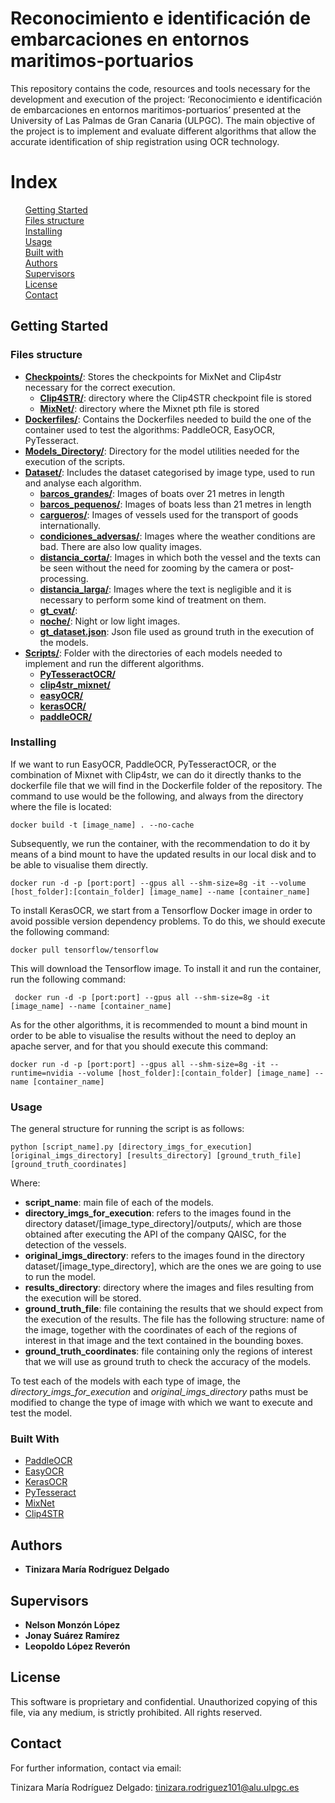 # Reconocimiento e identificación de embarcaciones en entornos maritimos-portuarios

This repository contains the code, resources and tools necessary for the development and execution of the project: ‘Reconocimiento e identificación de embarcaciones en entornos maritimos-portuarios’ presented at the University of Las Palmas de Gran Canaria (ULPGC).
The main objective of the project is to implement and evaluate different algorithms that allow the accurate identification of ship registration using OCR technology.


# Index
<ul style="list-style-type: none;">
  <li style="list-style-type: none;"><strong></strong><a href="#2">Getting Started</a></li>
  <li style="list-style-type: none;"><strong></strong><a href="#3">Files structure</a></li>
  <li style="list-style-type: none;"><strong></strong><a href="#4">Installing</a></li>
  <li style="list-style-type: none;"><strong></strong><a href="#5">Usage</a></li>
  <li style="list-style-type: none;"><strong></strong><a href="#6">Built with</a></li>
  <li style="list-style-type: none;"><strong></strong><a href="#7">Authors</a></li
  <li style="list-style-type: none;"><strong></strong><a href="#8">Supervisors</a></li>
  <li style="list-style-type: none;"><strong></strong><a href="#9">License</a></li>
  <li style="list-style-type: none;"><strong></strong><a href="#10">Contact</a></li>
</ul>


## Getting Started <div id="2" />

### Files structure <div id="3" />

- [**Checkpoints/**](https://github.com/TinizaraRodriguez/Reconocimiento-e-identificacion-de-embarcaciones-en-entornos-maritimo-portuarios/tree/main/Checkpoints): Stores the checkpoints for MixNet and Clip4str necessary for the correct execution.
    - [**Clip4STR/**](https://github.com/TinizaraRodriguez/Reconocimiento-e-identificacion-de-embarcaciones-en-entornos-maritimo-portuarios/tree/main/Checkpoints/Clip4STR): directory where the Clip4STR checkpoint file is stored
    - [**MixNet/**](https://github.com/TinizaraRodriguez/Reconocimiento-e-identificacion-de-embarcaciones-en-entornos-maritimo-portuarios/tree/main/Checkpoints/MixNet): directory where the Mixnet pth file is stored
- [**Dockerfiles/**](https://github.com/TinizaraRodriguez/Reconocimiento-e-identificacion-de-embarcaciones-en-entornos-maritimo-portuarios/tree/main/Dockerfiles): Contains the Dockerfiles needed to build the one of the container used to test the algorithms: PaddleOCR, EasyOCR, PyTesseract.
- [**Models_Directory/**](https://github.com/TinizaraRodriguez/Reconocimiento-e-identificacion-de-embarcaciones-en-entornos-maritimo-portuarios/tree/main/Models_Directory): Directory for the model utilities needed for the execution of the scripts.
- [**Dataset/**](https://github.com/TinizaraRodriguez/Reconocimiento-e-identificacion-de-embarcaciones-en-entornos-maritimo-portuarios/tree/main/dataset): Includes the dataset categorised by image type, used to run and analyse each algorithm.
    - [**barcos_grandes/**](https://github.com/TinizaraRodriguez/Reconocimiento-e-identificacion-de-embarcaciones-en-entornos-maritimo-portuarios/tree/main/dataset/barcos_grandes): Images of boats over 21 metres in length
    - [**barcos_pequenos/**](https://github.com/TinizaraRodriguez/Reconocimiento-e-identificacion-de-embarcaciones-en-entornos-maritimo-portuarios/tree/main/dataset/barcos_pequenos): Images of boats less than 21 metres in length
    - [**cargueros/**](https://github.com/TinizaraRodriguez/Reconocimiento-e-identificacion-de-embarcaciones-en-entornos-maritimo-portuarios/tree/main/dataset/cargueros): Images of vessels used for the transport of goods internationally.
    - [**condiciones_adversas/**](https://github.com/TinizaraRodriguez/Reconocimiento-e-identificacion-de-embarcaciones-en-entornos-maritimo-portuarios/tree/main/dataset/condiciones_adversas): Images where the weather conditions are bad. There are also low quality images.
    - [**distancia_corta/**](https://github.com/TinizaraRodriguez/Reconocimiento-e-identificacion-de-embarcaciones-en-entornos-maritimo-portuarios/tree/main/dataset/distancia_corta): Images in which both the vessel and the texts can be seen without the need for zooming by the camera or post-processing.
    - [**distancia_larga/**](https://github.com/TinizaraRodriguez/Reconocimiento-e-identificacion-de-embarcaciones-en-entornos-maritimo-portuarios/tree/main/dataset/distancia_larga): Images where the text is negligible and it is necessary to perform some kind of treatment on them.
    - [**gt_cvat/**](https://github.com/TinizaraRodriguez/Reconocimiento-e-identificacion-de-embarcaciones-en-entornos-maritimo-portuarios/tree/main/dataset/gt_cvat): 
    - [**noche/**](https://github.com/TinizaraRodriguez/Reconocimiento-e-identificacion-de-embarcaciones-en-entornos-maritimo-portuarios/tree/main/dataset/noche): Night or low light images.
    - [**gt_dataset.json**](https://github.com/TinizaraRodriguez/Reconocimiento-e-identificacion-de-embarcaciones-en-entornos-maritimo-portuarios/blob/main/dataset/gt_dataset.json): Json file used as ground truth in the execution of the models.
- [**Scripts/**](https://github.com/TinizaraRodriguez/Reconocimiento-e-identificacion-de-embarcaciones-en-entornos-maritimo-portuarios/tree/main/scripts): Folder with the directories of each models needed to implement and run the different algorithms.
    - [**PyTesseractOCR/**](https://github.com/TinizaraRodriguez/Reconocimiento-e-identificacion-de-embarcaciones-en-entornos-maritimo-portuarios/tree/main/scripts/PyTesseractOCR)
    - [**clip4str_mixnet/**](https://github.com/TinizaraRodriguez/Reconocimiento-e-identificacion-de-embarcaciones-en-entornos-maritimo-portuarios/tree/main/scripts/clip4str_mixnet)
    - [**easyOCR/**](https://github.com/TinizaraRodriguez/Reconocimiento-e-identificacion-de-embarcaciones-en-entornos-maritimo-portuarios/tree/main/scripts/easyOCR)
    - [**kerasOCR/**](https://github.com/TinizaraRodriguez/Reconocimiento-e-identificacion-de-embarcaciones-en-entornos-maritimo-portuarios/tree/main/scripts/kerasOCR)
    - [**paddleOCR/**](https://github.com/TinizaraRodriguez/Reconocimiento-e-identificacion-de-embarcaciones-en-entornos-maritimo-portuarios/tree/main/scripts/paddleOCR)



### Installing <div id="4" />
If we want to run EasyOCR, PaddleOCR, PyTesseractOCR, or the combination of Mixnet with Clip4str, we can do it directly thanks to the dockerfile file that we will find in the Dockerfile folder of the repository. The command to use would be the following, and always from the directory where the file is located:

```docker build -t [image_name] . --no-cache```

Subsequently, we run the container, with the recommendation to do it by means of a bind mount to have the updated results in our local disk and to be able to visualise them directly.

```docker run -d -p [port:port] --gpus all --shm-size=8g -it --volume [host_folder]:[contain_folder] [image_name] --name [container_name] ```


To install KerasOCR, we start from a Tensorflow Docker image in order to avoid possible version dependency problems. To do this, we should execute the following command: 

 ```docker pull tensorflow/tensorflow```

This will download the Tensorflow image. To install it and run the container, run the following command:

 ``` docker run -d -p [port:port] --gpus all --shm-size=8g -it [image_name] --name [container_name]```

As for the other algorithms, it is recommended to mount a bind mount in order to be able to visualise the results without the need to deploy an apache server, and for that you should execute this command: 

   ```docker run -d -p [port:port] --gpus all --shm-size=8g -it --runtime=nvidia --volume [host_folder]:[contain_folder] [image_name] --name [container_name]```


### Usage <div id="5" />

The general structure for running the script is as follows:

```python [script_name].py [directory_imgs_for_execution] [original_imgs_directory] [results_directory] [ground_truth_file] [ground_truth_coordinates]```

Where:
- **script_name**: main file of each of the models. 
- **directory_imgs_for_execution**:  refers to the images found in the directory dataset/[image_type_directory]/outputs/, which are those obtained after executing the API of the company QAISC, for the detection of the vessels.
- **original_imgs_directory**: refers to the images found in the directory dataset/[image_type_directory], which are the ones we are going to use to run the model.
- **results_directory**: directory where the images and files resulting from the execution will be stored. 
- **ground_truth_file**: file containing the results that we should expect from the execution of the results. The file has the following structure: name of the image, together with the coordinates of each of the regions of interest in that image and the text contained in the bounding boxes.
- **ground_truth_coordinates**: file containing only the regions of interest that we will use as ground truth to check the accuracy of the models.

To test each of the models with each type of image, the _directory_imgs_for_execution_ and _original_imgs_directory_ paths must be modified to change the type of image with which we want to execute and test the model.



### Built With <div id="6" />

* [PaddleOCR](https://github.com/PaddlePaddle/PaddleOCR)
* [EasyOCR](https://github.com/JaidedAI/EasyOCR)
* [KerasOCR](https://github.com/faustomorales/keras-ocr) 
* [PyTesseract](https://github.com/h/pytesseract) 
* [MixNet](https://github.com/D641593/MixNet) 
* [Clip4STR](https://github.com/VamosC/CLIP4STR) 


## Authors <div id="7" />

* **Tinizara María Rodríguez Delgado**


## Supervisors <div id="8" />
* **Nelson Monzón López**
* **Jonay Suárez Ramírez**
* **Leopoldo López Reverón**

## License <div id="9" />
This software is proprietary and confidential. Unauthorized copying of this file, via any medium, is strictly prohibited. All rights reserved.

## Contact <div id="10" />
For further information, contact via email:

Tinizara María Rodríguez Delgado: tinizara.rodriguez101@alu.ulpgc.es
